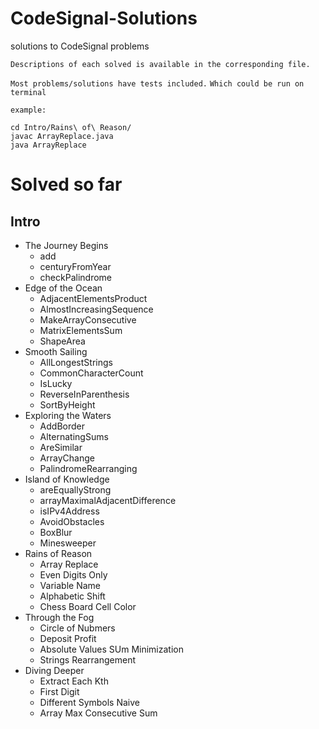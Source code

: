 # CodeSignal-Solutions
solutions to CodeSignal problems

`Descriptions of each solved is available in the corresponding file.`

`Most problems/solutions have tests included.`
`Which could be run on terminal`

`example:`
        
    cd Intro/Rains\ of\ Reason/
    javac ArrayReplace.java
    java ArrayReplace

# Solved so far
## Intro
- The Journey Begins
    * add
    * centuryFromYear
    * checkPalindrome
- Edge of the Ocean
    * AdjacentElementsProduct
    * AlmostIncreasingSequence
    * MakeArrayConsecutive
    * MatrixElementsSum
    * ShapeArea
- Smooth Sailing
    * AllLongestStrings
    * CommonCharacterCount
    * IsLucky
    * ReverseInParenthesis
    * SortByHeight
- Exploring the Waters
    * AddBorder
    * AlternatingSums
    * AreSimilar
    * ArrayChange
    * PalindromeRearranging
- Island of Knowledge
    * areEquallyStrong
    * arrayMaximalAdjacentDifference
    * isIPv4Address
    * AvoidObstacles
    * BoxBlur
    * Minesweeper
- Rains of Reason
    * Array Replace
    * Even Digits Only
    * Variable Name
    * Alphabetic Shift
    * Chess Board Cell Color
- Through the Fog
    * Circle of Nubmers
    * Deposit Profit
    * Absolute Values SUm Minimization
    * Strings Rearrangement
- Diving Deeper
    * Extract Each Kth
    * First Digit
    * Different Symbols Naive
    * Array Max Consecutive Sum